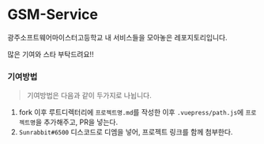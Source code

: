 # GSM-Service
광주소프트웨어마이스터고등학교 내 서비스들을 모아놓은 레포지토리입니다.

많은 기여와 스타 부탁드려요!!

### 기여방법
> 기여방법은 다음과 같이 두가지로 나뉩니다.
1. fork 이후 루트디렉터리에 `프로젝트명.md`를 작성한 이후 `.vuepress/path.js`에 `프로젝트명`을 추가해주고, PR을 넣는다.
2. `Sunrabbit#6500` 디스코드로 디엠을 넣어, 프로젝트 링크를 함께 첨부한다.
<comment />
